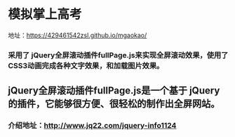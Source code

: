 # 模拟掌上高考 
地址：https://429461542zsl.github.io/mgaokao/
### 采用了 jQuery全屏滚动插件fullPage.js来实现全屏滚动效果，使用了CSS3动画完成各种文字效果，和加载图片效果。


## jQuery全屏滚动插件fullPage.js是一个基于 jQuery 的插件，它能够很方便、很轻松的制作出全屏网站。
### 介绍地址：http://www.jq22.com/jquery-info1124
